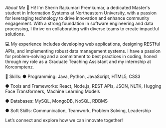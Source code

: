 *About Me*
👋 Hi! I'm Sherin Rajkumari Premkumar, a dedicated Master's student in Information Systems at Northeastern University, with a passion for leveraging technology to drive innovation and enhance community engagement. With a strong foundation in software engineering and data processing, I thrive on collaborating with diverse teams to create impactful solutions.

💻 My experience includes developing web applications, designing RESTful APIs, and implementing robust data management systems. I have a passion for problem-solving and a commitment to best practices in coding, honed through my role as a Graduate Teaching Assistant and my internship at Korcomptenz.

🔧 Skills: 
●	Programming: Java, Python, JavaScript, HTML5, CSS3

●	Tools and Frameworks: React, Node.js, REST APIs, JSON, NLTK, Hugging Face Transformers, Machine Learning Models

●	Databases: MySQL, MongoDB, NoSQL, RDBMS

●	Soft Skills: Communication, Teamwork, Problem Solving, Leadership


Let’s connect and explore how we can innovate together!

<!---
PremkumarSherinRajkumari/PremkumarSherinRajkumari is a ✨ special ✨ repository because its `README.md` (this file) appears on your GitHub profile.
You can click the Preview link to take a look at your changes.
--->
